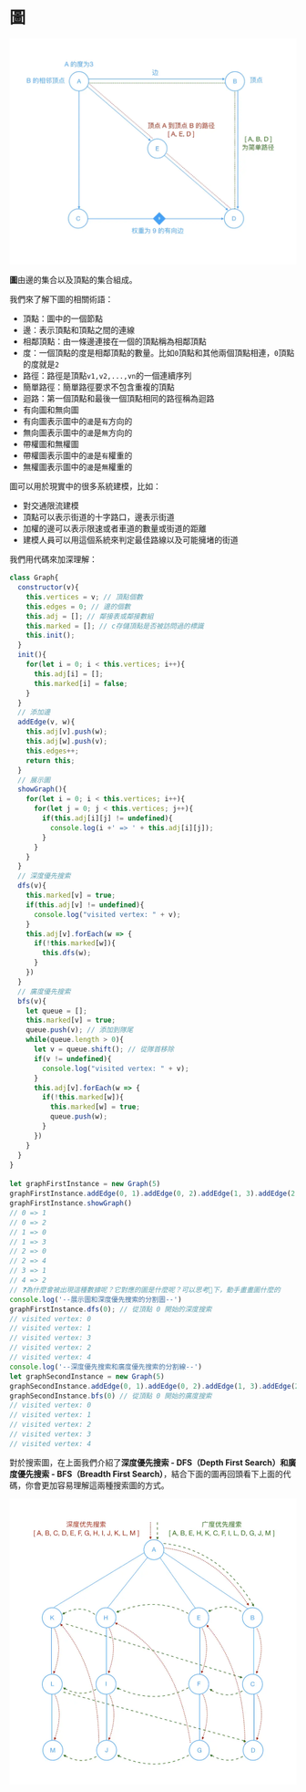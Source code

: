 # 圖

![graph](./imgs/graph.jpg "border_img_graph")

**圖**由邊的集合以及頂點的集合組成。

我們來了解下圖的相關術語：

- 頂點：圖中的一個節點
- 邊：表示頂點和頂點之間的連線
- 相鄰頂點：由一條邊連接在一個的頂點稱為相鄰頂點
- 度：一個頂點的度是相鄰頂點的數量。比如`0`頂點和其他兩個頂點相連，`0`頂點的度就是`2`
- 路徑：路徑是頂點`v1,v2,...,vn`的一個連續序列
 - 簡單路徑：簡單路徑要求不包含重複的頂點
 - 迴路：第一個頂點和最後一個頂點相同的路徑稱為迴路
- 有向圖和無向圖
 - 有向圖表示圖中的`邊`是`有`方向的
 - 無向圖表示圖中的`邊`是`無`方向的 
- 帶權圖和無權圖
 - 帶權圖表示圖中的`邊`是`有`權重的
 - 無權圖表示圖中的`邊`是`無`權重的

圖可以用於現實中的很多系統建模，比如：

- 對交通限流建模
 - 頂點可以表示街道的十字路口，邊表示街道
 - 加權的邊可以表示限速或者車道的數量或街道的距離
 - 建模人員可以用這個系統來判定最佳路線以及可能擁堵的街道

我們用代碼來加深理解：

```javascript
class Graph{
  constructor(v){
    this.vertices = v; // 頂點個數
    this.edges = 0; // 邊的個數
    this.adj = []; // 鄰接表或鄰接數組
    this.marked = []; // c存儲頂點是否被訪問過的標識
    this.init();
  }
  init(){
    for(let i = 0; i < this.vertices; i++){
      this.adj[i] = [];
      this.marked[i] = false;
    }
  }
  // 添加邊
  addEdge(v, w){
    this.adj[v].push(w);
    this.adj[w].push(v);
    this.edges++;
    return this;
  }
  // 展示圖
  showGraph(){
    for(let i = 0; i < this.vertices; i++){
      for(let j = 0; j < this.vertices; j++){
        if(this.adj[i][j] != undefined){
          console.log(i +' => ' + this.adj[i][j]);
        }
      }
    }
  }
  // 深度優先搜索
  dfs(v){
    this.marked[v] = true;
    if(this.adj[v] != undefined){
      console.log("visited vertex: " + v);
    }
    this.adj[v].forEach(w => {
      if(!this.marked[w]){
        this.dfs(w);
      }
    })
  }
  // 廣度優先搜索
  bfs(v){
    let queue = [];
    this.marked[v] = true;
    queue.push(v); // 添加到隊尾
    while(queue.length > 0){
      let v = queue.shift(); // 從隊首移除
      if(v != undefined){
        console.log("visited vertex: " + v);
      }
      this.adj[v].forEach(w => {
        if(!this.marked[w]){
          this.marked[w] = true;
          queue.push(w);
        }
      })
    }
  }
}

let graphFirstInstance = new Graph(5)
graphFirstInstance.addEdge(0, 1).addEdge(0, 2).addEdge(1, 3).addEdge(2, 4)
graphFirstInstance.showGraph()
// 0 => 1
// 0 => 2
// 1 => 0
// 1 => 3
// 2 => 0
// 2 => 4
// 3 => 1
// 4 => 2
// ❓為什麼會被出現這種數據呢？它對應的圖是什麼呢？可以思考🤔下，動手畫畫圖什麼的
console.log('--展示圖和深度優先搜索的分割圖--')
graphFirstInstance.dfs(0); // 從頂點 0 開始的深度搜索
// visited vertex: 0
// visited vertex: 1
// visited vertex: 3
// visited vertex: 2
// visited vertex: 4
console.log('--深度優先搜索和廣度優先搜索的分割線--')
let graphSecondInstance = new Graph(5)
graphSecondInstance.addEdge(0, 1).addEdge(0, 2).addEdge(1, 3).addEdge(2, 4)
graphSecondInstance.bfs(0) // 從頂點 0 開始的廣度搜索
// visited vertex: 0
// visited vertex: 1
// visited vertex: 2
// visited vertex: 3
// visited vertex: 4
```

對於搜索圖，在上面我們介紹了**深度優先搜索 - DFS（Depth First Search）和廣度優先搜索 - BFS（Breadth First Search）**，結合下面的圖再回頭看下上面的代碼，你會更加容易理解這兩種搜索圖的方式。

![graph_search](./imgs/graph_search.jpg "border_img_graph_search")

